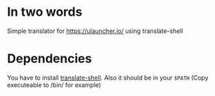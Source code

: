 # In two words
Simple translator for https://ulauncher.io/ using translate-shell

# Dependencies

You have to install [translate-shell](https://github.com/soimort/translate-shell). Also it should be in your `$PATH` (Copy executeable to /bin/ for example)
